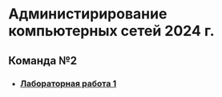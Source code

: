# Администирирование компьютерных сетей 2024 г.

## Команда №2

- ### [Лабораторная работа 1](./LR1)